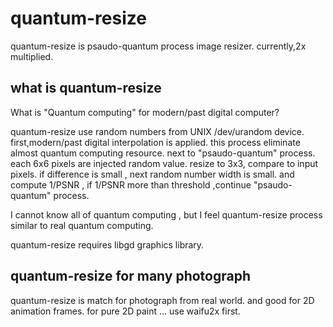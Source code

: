 # quantum-resize
quantum-resize is psaudo-quantum process image resizer.
currently,2x multiplied.
## what is quantum-resize
What is "Quantum computing" for modern/past digital computer?

quantum-resize use random numbers from UNIX /dev/urandom device.
first,modern/past digital interpolation is applied. this process eliminate almost quantum computing resource.
next to "psaudo-quantum" process.
each 6x6 pixels are injected random value.
resize to 3x3, compare to input pixels.
if difference is small , next random number width is small.
and compute 1/PSNR , if 1/PSNR more than threshold ,continue "psaudo-quantum" process.

I cannot know all of quantum computing , but I feel quantum-resize process similar to real quantum computing.

quantum-resize requires libgd graphics library.

## quantum-resize for many photograph
quantum-resize is match for photograph from real world.
and good for 2D animation frames.
for pure 2D paint ... use waifu2x first.

